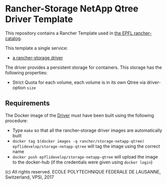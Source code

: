 Rancher-Storage NetApp Qtree Driver Template
============================================

This repository contains a Rancher Template used in [the EPFL rancher-catalog](https://github.com/epfl-idevelop/rancher-catalog).

This template a single service:

 - [a rancher-storage driver](https://github.com/epfl-idevelop/container-rancher-storage-netapp-qtree)

The driver provides a persistent storage for containers. This storage has the following properties:
 - Strict Quota for each volume, each volume is in its own Qtree via driver-option `size`

## Requirements

The Docker image of the [Driver](https://github.com/epfl-idevelop/rancher-template-netapp-qtree) must have been built using the following procedure:
 - Type `make` so that all the rancher-storage driver images are automatically built
 - `docker tag $(docker images -q rancher/storage-netapp-qtree) epflidevelop/storage-netapp-qtree` will tag the image using the correct name
 - `docker push epflidevelop/storage-netapp-qtree` will upload the image to the docker-hub (if the credentials were given using `docker login`)

(c) All rights reserved. ECOLE POLYTECHNIQUE FEDERALE DE LAUSANNE, Switzerland, VPSI, 2017
